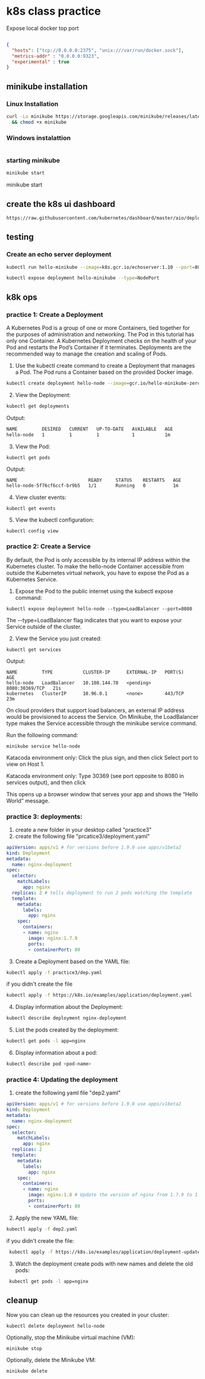 

# k8s class practice
Expose local docker top port 
```json

{
  "hosts": ["tcp://0.0.0.0:2375", "unix:///var/run/docker.sock"],
  "metrics-addr" : "0.0.0.0:9323",
  "experimental" : true
}


```
## minikube installation


### Linux Installation
```bash
curl -Lo minikube https://storage.googleapis.com/minikube/releases/latest/minikube-linux-amd64 \
  && chmod +x minikube
```

### Windows instalattion
```bash

```

### starting minikube
```bash
minikube start
```
minikube start
## create the k8s ui dashboard
```bash
https://raw.githubusercontent.com/kubernetes/dashboard/master/aio/deploy/recommended/kubernetes-dashboard.yaml
```

## testing

### Create an echo server deployment

```bash
kubectl run hello-minikube --image=k8s.gcr.io/echoserver:1.10 --port=8080
```

```bash
kubectl expose deployment hello-minikube --type=NodePort
```

## k8k ops
### practice 1: Create a Deployment
A Kubernetes Pod is a group of one or more Containers, tied together for the purposes of administration and networking. The Pod in this tutorial has only one Container. A Kubernetes Deployment checks on the health of your Pod and restarts the Pod’s Container if it terminates. Deployments are the recommended way to manage the creation and scaling of Pods.

  1. Use the kubectl create command to create a Deployment that manages a Pod. The Pod runs a Container based on the provided Docker image.
  ```bash
kubectl create deployment hello-node --image=gcr.io/hello-minikube-zero-install/hello-node
```
 2. View the Deployment:

```bash
kubectl get deployments
```

Output:
```bash
NAME         DESIRED   CURRENT   UP-TO-DATE   AVAILABLE   AGE
hello-node   1         1         1            1           1m

```
3. View the Pod:

```kubectl get pods```

Output:
```bash
NAME                          READY     STATUS    RESTARTS   AGE
hello-node-5f76cf6ccf-br9b5   1/1       Running   0          1m
```
4. View cluster events:

```
kubectl get events
```
5. View the kubectl configuration:

```
kubectl config view
```

### practice 2: Create a Service
By default, the Pod is only accessible by its internal IP address within the Kubernetes cluster. To make the hello-node Container accessible from outside the Kubernetes virtual network, you have to expose the Pod as a Kubernetes Service.

1. Expose the Pod to the public internet using the kubectl expose command:

```kubectl expose deployment hello-node --type=LoadBalancer --port=8080```

The --type=LoadBalancer flag indicates that you want to expose your Service outside of the cluster.

2. View the Service you just created:

```
kubectl get services
```
Output:

```
NAME         TYPE           CLUSTER-IP      EXTERNAL-IP   PORT(S)          AGE
hello-node   LoadBalancer   10.108.144.78   <pending>     8080:30369/TCP   21s
kubernetes   ClusterIP      10.96.0.1       <none>        443/TCP          23m
```
On cloud providers that support load balancers, an external IP address would be provisioned to access the Service. On Minikube, the LoadBalancer type makes the Service accessible through the minikube service command.

Run the following command:

```
minikube service hello-node
```
Katacoda environment only: Click the plus sign, and then click Select port to view on Host 1.

Katacoda environment only: Type 30369 (see port opposite to 8080 in services output), and then click

This opens up a browser window that serves your app and shows the “Hello World” message.

### practice 3: deployments:

1. create a new folder in your desktop called "practice3"
2. create the following file "prcatice3/deployment.yaml"
```yaml
apiVersion: apps/v1 # for versions before 1.9.0 use apps/v1beta2
kind: Deployment
metadata:
  name: nginx-deployment
spec:
  selector:
    matchLabels:
      app: nginx
  replicas: 2 # tells deployment to run 2 pods matching the template
  template:
    metadata:
      labels:
        app: nginx
    spec:
      containers:
      - name: nginx
        image: nginx:1.7.9
        ports:
        - containerPort: 80
``` 

3. Create a Deployment based on the YAML file:
  
```bash
kubectl apply -f practice3/dep.yaml
```
if you didn't create the file
```bash
kubectl apply -f https://k8s.io/examples/application/deployment.yaml
```
4. Display information about the Deployment:
   
```bash
kubectl describe deployment nginx-deployment
```

5. List the pods created by the deployment:
```bash
kubectl get pods -l app=nginx
```
6. Display information about a pod:
```bash
kubectl describe pod <pod-name>
```   

### practice 4: Updating the deployment
1. create the following yaml file "dep2.yaml"
```yaml
apiVersion: apps/v1 # for versions before 1.9.0 use apps/v1beta2
kind: Deployment
metadata:
  name: nginx-deployment
spec:
  selector:
    matchLabels:
      app: nginx
  replicas: 2
  template:
    metadata:
      labels:
        app: nginx
    spec:
      containers:
      - name: nginx
        image: nginx:1.8 # Update the version of nginx from 1.7.9 to 1.8
        ports:
        - containerPort: 80
```

2. Apply the new YAML file:
  

```bash
kubectl apply -f dep2.yaml
```
if you didn't create the file:
```bash
 kubectl apply -f https://k8s.io/examples/application/deployment-update.yaml
```
3. Watch the deployment create pods with new names and delete the old pods:
   
```bash
 kubectl get pods -l app=nginx
```


## cleanup
Now you can clean up the resources you created in your cluster:

```kubectl delete service hello-node
kubectl delete deployment hello-node
```
Optionally, stop the Minikube virtual machine (VM):

```
minikube stop
```
Optionally, delete the Minikube VM:
```
minikube delete
```
